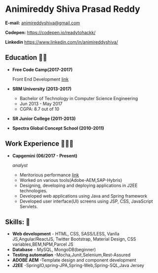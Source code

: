 # Animireddy Shiva Prasad Reddy

**E-mail:** animireddyshiva@gmail.com 

**Codepen:** https://codepen.io/readytohackk/ 

**Linkedin** https://www.linkedin.com/in/animireddyshiva/

## Education 👨‍🎓

* **Free Code Camp(2017-2017)**

  Front End Development [link](https://www.freecodecamp.org/waystogo/front-end-certification)

* **SRM University (2013-2017)**

  * Bachelor of Technology in Computer Science Engineering 
  * Jun 2013 - May 2017
  * CGPA: 8.7 out of 10

* **SR Junior College (2011-2013)**
* **Spectra Global Concept School (2010-2011)**

## Work Experience 👨🏻‍💻

* **Capgemini (06/2017 - Present)**

    *analyst*

    * Meritorious performance [link](https://drive.google.com/file/d/1xXew7R6pRY7HOwYka6hhZFCUkPZmv1D_/view?usp=sharing)
    * Worked on various tools(Adobe-AEM,SAP-Hybris)
    * Designing, developing and deploying applications in J2EE technologies.
    * Developed web applications using Java and Spring framework
    * Developed user interface(UI) screens using JSP, CSS, JavaScript Servlets.

## Skills: :space_invader:

* **Web development** - HTML, CSS, SASS/LESS, Vanlla JS,Angular/ReactJS, Twitter Bootstrap, Material Design, CSS variables,BEM,NPM,Parcel JS 
* **Database** - MySQL, MongoDB(beginner)
* **Testing automation** -Mocha,Junit,Selenium,Rest-Assured
* **ADOBE AEM** -Template design and component development
* **J2EE** -SpringIO,spring-JPA,Spring-Web,Spring-SQL,Java Jersey